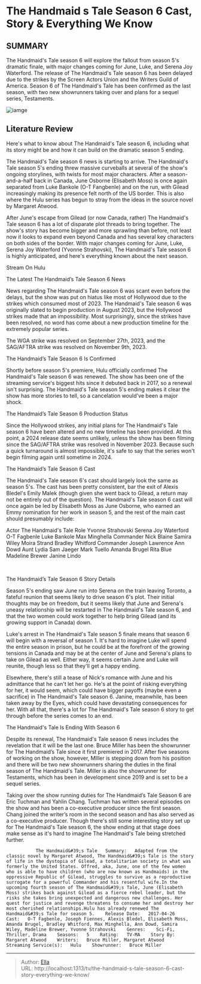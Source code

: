 # The Handmaid s Tale Season 6 Cast, Story &amp; Everything We Know


## SUMMARY 



  The Handmaid&#39;s Tale season 6 will explore the fallout from season 5&#39;s dramatic finale, with major changes coming for June, Luke, and Serena Joy Waterford.   The release of The Handmaid&#39;s Tale season 6 has been delayed due to the strikes by the Screen Actors Union and the Writers Guild of America.   Season 6 of The Handmaid&#39;s Tale has been confirmed as the last season, with two new showrunners taking over and plans for a sequel series, Testaments.  

![iamge](https://static1.srcdn.com/wordpress/wp-content/uploads/2022/11/Elisabeth-Moss-as-June-Osborne-in-The-Handmaids-Tale.jpg)

## Literature Review
Here&#39;s what to know about The Handmaid&#39;s Tale season 6, including what its story might be and how it can build on the dramatic season 5 ending.




The Handmaid&#39;s Tale season 6 news is starting to arrive. The Handmaid&#39;s Tale season 5&#39;s ending threw massive curveballs at several of the show&#39;s ongoing storylines, with twists for most major characters. After a season-and-a-half back in Canada, June Osborne (Elisabeth Moss) is once again separated from Luke Bankole (O-T Fangbenle) and on the run, with Gilead increasingly making its presence felt north of the US border. This is also where the Hulu series has begun to stray from the ideas in the source novel by Margaret Atwood.




After June&#39;s escape from Gilead (or now Canada, rather) The Handmaid&#39;s Tale season 6 has a lot of disparate plot threads to bring together. The show&#39;s story has become bigger and more sprawling than before, not least now it looks to expand even beyond Canada and has several key characters on both sides of the border. With major changes coming for June, Luke, Serena Joy Waterford (Yvonne Strahovski), The Handmaid&#39;s Tale season 6 is highly anticipated, and here&#39;s everything known about the next season.

Stream On Hulu 


 The Latest The Handmaid’s Tale Season 6 News 
         

News regarding The Handmaid&#39;s Tale season 6 was scant even before the delays, but the show was put on hiatus like most of Hollywood due to the strikes which consumed most of 2023. The Handmaid&#39;s Tale season 6 was originally slated to begin production in August 2023, but the Hollywood strikes made that an impossibility. Most surprisingly, since the strikes have been resolved, no word has come about a new production timeline for the extremely popular series. 






The WGA strike was resolved on September 27th, 2023, and the SAG/AFTRA strike was resolved on November 9th, 2023. 






 The Handmaid’s Tale Season 6 Is Confirmed 
          

Shortly before season 5&#39;s premiere, Hulu officially confirmed The Handmaid&#39;s Tale season 6 was renewed. The show has been one of the streaming service&#39;s biggest hits since it debuted back in 2017, so a renewal isn&#39;t surprising. The Handmaid&#39;s Tale season 5&#39;s ending makes it clear the show has more stories to tell, so a cancelation would&#39;ve been a major shock.



 The Handmaid’s Tale Season 6 Production Status 
          




Since the Hollywood strikes, any initial plans for The Handmaid&#39;s Tale season 6 have been altered and no new timeline has been provided. At this point, a 2024 release date seems unlikely, unless the show has been filming since the SAG/AFTRA strike was resolved in November 2023. Because such a quick turnaround is almost impossible, it&#39;s safe to say that the series won&#39;t begin filming again until sometime in 2024. 



 The Handmaid’s Tale Season 6 Cast 
          

The Handmaid&#39;s Tale season 6&#39;s cast should largely look the same as season 5&#39;s. The cast has been pretty consistent, bar the exit of Alexis Bledel&#39;s Emily Malek (though given she went back to Gilead, a return may not be entirely out of the question). The Handmaid&#39;s Tale season 6 cast will once again be led by Elisabeth Moss as June Osborne, who earned an Emmy nomination for her work in season 5, and the rest of the main cast should presumably include:




 Actor  The Handmaid&#39;s Tale Role   Yvonne Strahovski  Serena Joy Waterford   O-T Fagbenle  Luke Bankole   Max Minghella  Commander Nick Blaine   Samira Wiley  Moira Strand   Bradley Whitford  Commander Joseph Lawrence   Ann Dowd  Aunt Lydia   Sam Jaeger  Mark Tuello   Amanda Brugel  Rita Blue   Madeline Brewer  Janine Lindo   



​​​​



 The Handmaid’s Tale Season 6 Story Details 
          




Season 5&#39;s ending saw June run into Serena on the train leaving Toronto, a fateful reunion that seems likely to drive season 6&#39;s plot. Their initial thoughts may be on freedom, but it seems likely that June and Serena&#39;s uneasy relationship will be restarted in The Handmaid&#39;s Tale season 6, and that the two women could work together to help bring Gilead (and its growing support in Canada) down.

Luke&#39;s arrest in The Handmaid&#39;s Tale season 5 finale means that season 6 will begin with a reversal of season 1. It&#39;s hard to imagine Luke will spend the entire season in prison, but he could be at the forefront of the growing tensions in Canada and may be at the center of June and Serena&#39;s plans to take on Gilead as well. Either way, it seems certain June and Luke will reunite, though less so that they&#39;ll get a happy ending. 

Elsewhere, there&#39;s still a tease of Nick&#39;s romance with June and his admittance that he can&#39;t let her go. He&#39;s at the point of risking everything for her, it would seem, which could have bigger payoffs (maybe even a sacrifice) in The Handmaid&#39;s Tale season 6. Janine, meanwhile, has been taken away by the Eyes, which could have devastating consequences for her. With all that, there&#39;s a lot for The Handmaid&#39;s Tale season 6 story to get through before the series comes to an end.






 The Handmaid&#39;s Tale Is Ending With Season 6 
          

Despite its renewal, The Handmaid&#39;s Tale season 6 news includes the revelation that it will be the last one. Bruce Miller has been the showrunner for The Handmaid’s Tale since it first premiered in 2017. After five seasons of working on the show, however, MIller is stepping down from his position and there will be two new showrunners sharing the duties in the final season of The Handmaid&#39;s Tale. Miller is also the showrunner for Testaments, which has been in development since 2019 and is set to be a sequel series.

Taking over the show running duties for The Handmaid’s Tale Season 6 are Eric Tuchman and Yahlin Chang. Tuchman has written several episodes on the show and has been a co-executive producer since the first season. Chang joined the writer’s room in the second season and has also served as a co-executive producer. Though there&#39;s still some interesting story set up for The Handmaid&#39;s Tale season 6, the show ending at that stage does make sense as it&#39;s hard to imagine The Handmaid&#39;s Tale being stretched further.




               The Handmaid&#39;s Tale   Summary:   Adapted from the classic novel by Margaret Atwood, The Handmaid&#39;s Tale is the story of life in the dystopia of Gilead, a totalitarian society in what was formerly the United States. Offred, aka, June, one of the few women who is able to have children (who are now known as Handmaids) in the oppressive Republic of Gilead, struggles to survive as a reproductive surrogate for a powerful Commander and his resentful wife.In the upcoming fourth season of The Handmaid&#39;s Tale, June (Elisabeth Moss) strikes back against Gilead as a fierce rebel leader, but the risks she takes bring unexpected and dangerous new challenges. Her quest for justice and revenge threatens to consume her and destroy her most cherished relationships.Hulu has already renewed The Handmaid&#39;s Tale for season 5.    Release Date:   2017-04-26    Cast:   O-T Fagbenle, Joseph Fiennes, Alexis Bledel, Elisabeth Moss, Amanda Brugel, Bradley Whitford, Max Minghella, Ann Dowd, Samira Wiley, Madeline Brewer, Yvonne Strahovski    Genres:    Sci-Fi, Thriller, Drama    Seasons:   5    Rating:   TV-MA    Story By:   Margaret Atwood    Writers:   Bruce Miller, Margaret Atwood    Streaming Service(s):   Hulu    Showrunner:   Bruce Miller      

---

> Author: [Ella](https://instagram.hk.cn/)  
> URL: http://localhost:1313/tv/the-handmaid-s-tale-season-6-cast-story-everything-we-know/  

